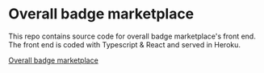 # Overall badge marketplace

This repo contains source code for overall badge marketplace's front end. The front end is coded with Typescript & React and served in Heroku.

[Overall badge marketplace](https://badgemarketplace.herokuapp.com)